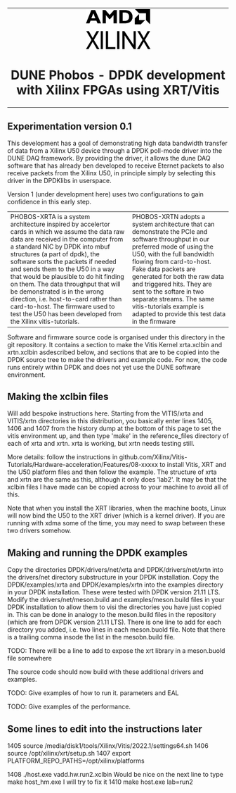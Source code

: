 
<table width="100%">
 <tr width="100%">
    <td align="center"><img src="https://raw.githubusercontent.com/Xilinx/Image-Collateral/main/xilinx-logo.png" width="30%"/><h1>DUNE Phobos - DPDK development with Xilinx FPGAs using XRT/Vitis</h1>
    </td>
 </tr>
</table>

## Experimentation version 0.1
This development has a goal of demonstrating high data bandwidth transfer of data from a Xilinx U50 device through a DPDK poll-mode driver into the DUNE DAQ framework. By providing the driver, it allows the dune DAQ software that has already ben developed to receive Eternet packets to also receive packets from the Xilinx U50, in principle simply by selecting this driver in the DPDKlibs in userspace.

Version 1 (under development here) uses two configurations to gain confidence in this early step.  
<table width=100%>
 <tr width=100%>
  <td>PHOBOS-XRTA is a system architecture inspired by accelertor cards in which we assume the data raw data are received in the computer from a standard NIC by DPDK into mbuf structures (a part of dpdk), the software sorts the packets if needed and sends them to the U50 in a way that would be plausible to do hit finding on them.  The data throughput that will be demonstrated is in the wrong direction, i.e. host-to-card rather than card-to-host.  The firmware used to test the U50 has been developed from the Xilinx vitis-tutorials.</td>
  <td>PHOBOS-XRTN adopts a system architecture that can demonstrate the PCIe and software throughput in our preferred mode of using the U50, with the full bandwidth flowing from card-to-host.  Fake data packets are generated for both the raw data and triggered hits.  They are sent to the softare in two separate streams.  The same vitis-tutorials example is adapted to provide this test data in the firmware</td>
</tr>
</table>

Software and firmware source code is organised under this directory in the git repository.  It contains a section to make the Vitis Kernel xrta.xclbin and xrtn.xclbin asdescribed below, and sections that are to be copied into the DPDK source tree to make the drivers and example code.   For now, the code runs entirely within DPDK and does not yet use the DUNE software environment.  

## Making the xclbin files

Will add bespoke instructions here.  Starting from the VITIS/xrta and VITIS/xrtn directories in this distribution, you basically enter lines 1405, 1406 and 1407 from the history dump at the bottom of this page to set the vitis environment up, and then type 'make' in the reference_files directory of each of xrta and xrtn.  xrta is working, but xrtn needs testing still.  

More details: follow the instructions in github.com/Xilinx/Vitis-Tutorials/Hardware-acceleration/Features/08-xxxxx to install Vitis, XRT and the U50 platform files and then follow the example.  The structure of xrta and xrtn are the same as this, although it only does 'lab2'.  It may be that the xclbin files I have made can be copied across to your machine to avoid all of this.

Note that when you install the XRT libraries, when the machine boots, Linux will now bind the U50 to the XRT driver (which is a kernel driver).  If you are running with xdma some of the time, you may need to swap between these two drivers somehow.

## Making and running the DPDK examples

Copy the directories DPDK/drivers/net/xrta and DPDK/drivers/net/xrtn into the drivers/net directory substructure in your DPDK installation.  Copy the DPDK/examples/xrta and DPDK/examples/xrtn into the examples directory in your DPDK installation.  These were tested with DPDK version 21.11 LTS.  Modify the drivers/net/meson.build and examples/meson.build files in your DPDK installation to allow them to visi the directories you have just copied in.  This can be done in analogy to the meson.build files in the repository (which are from DPDK version 21.11 LTS).  There is one line to add for each directory you added, i.e. two lines in each meson.buold file.  Note that there is a trailing comma insode the list in the mesobn.build file.

TODO: There will be a line to add to expose the xrt library in a meson.buold file somewhere

The source code should now build with these additional drivers and examples.

TODO: Give examples of how to run it.  parameters and EAL

TODO: Give examples of the performance.

## Some lines to edit into the instructions later 

1405  source /media/disk1/tools/Xilinx/Vitis/2022.1/settings64.sh
1406  source /opt/xilinx/xrt/setup.sh
1407  export PLATFORM_REPO_PATHS=/opt/xilinx/platforms


1408  ./host.exe vadd.hw.run2.xclbin
Would be nice on the next line to type make host_hm.exe I will try to fix it
1410  make host.exe lab=run2

